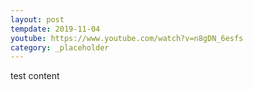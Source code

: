 ```yaml
---
layout: post
tempdate: 2019-11-04
youtube: https://www.youtube.com/watch?v=n8gDN_6esfs
category: _placeholder
---
```

test content
